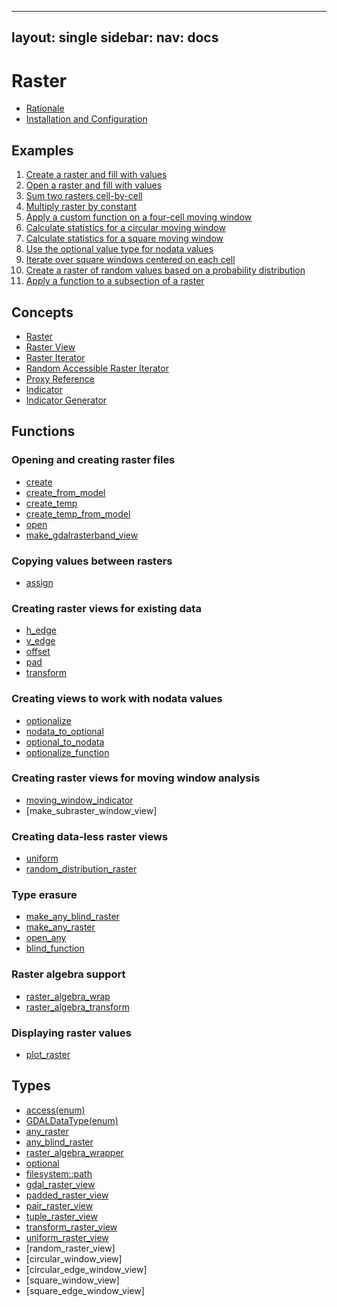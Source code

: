 ---
layout: single
sidebar: 
  nav: docs
--
# Raster
- [Rationale](./rationale.md)
- [Installation and Configuration](./installation_configuration.md)

## Examples
1. [Create a raster and fill with values](./examples/example_1.md)
2. [Open a raster and fill with values](./examples/example_2.md)
3. [Sum two rasters cell-by-cell](./examples/example_3.md)
4. [Multiply raster by constant](./examples/example_4.md)
5. [Apply a custom function on a four-cell moving window ](./examples/example_5.md)
6. [Calculate statistics for a circular moving window](./examples/example_6.md)
7. [Calculate statistics for a square moving window](./examples/example_7.md)
8. [Use the optional value type for nodata values](./examples/example_8.md)
9. [Iterate over square windows centered on each cell](./examples/example_9.md)
10. [Create a raster of random values based on a probability distribution](./examples/example_10.md)
11. [Apply a function to a subsection of a raster](./examples/example_11.md)

## Concepts
- [Raster](./concepts/raster.md)
- [Raster View](./concepts/raster_view.md)
- [Raster Iterator](./concepts/raster_iterator.md)
- [Random Accessible Raster Iterator](./concepts/random_accessible_raster_iterator.md)
- [Proxy Reference](./concepts/proxy_reference.md)
- [Indicator](./concepts/indicator.md)
- [Indicator Generator](./concepts/indicator_generator.md)

## Functions

### Opening and creating raster files
- [create](./functions/create.md)
- [create_from_model](./functions/create_from_model.md)
- [create_temp](./functions/create_temp.md)
- [create_temp_from_model](./functions/create_temp_from_model.md)
- [open](./functions/open.md)
- [make_gdalrasterband_view](./functions/make_gdalrasterband_view.md)

### Copying values between rasters
- [assign](./functions/assign.md)

### Creating raster views for existing data
- [h_edge](./functions/h_edge.md)
- [v_edge](./functions/v_edge.md)
- [offset](./functions/offset.md)
- [pad](./functions/pad.md)
- [transform](./functions/transform.md)

### Creating views to work with nodata values
- [optionalize](./functions/optionalize.md)
- [nodata_to_optional](./functions/nodata_to_optional.md)
- [optional_to_nodata](./functions/optional_to_nodata.md)
- [optionalize_function](./functions/optionalize_function.md)

### Creating raster views for moving window analysis
- [moving_window_indicator](./functions/moving_window_indicator.md)
- [make_subraster_window_view]

### Creating data-less raster views
- [uniform](./functions/uniform.md)
- [random_distribution_raster](./functions/random_distribution_raster.md)

### Type erasure
- [make_any_blind_raster](./functions/make_any_blind_raster.md)
- [make_any_raster](./functions/make_any_raster.md)
- [open_any](./functions/open_any.md)
- [blind_function](./functions/blind_function.md)

### Raster algebra support
- [raster_algebra_wrap](./functions/raster_algebra_wrap.md)
- [raster_algebra_transform](./functions/raster_algebra_transform.md)

### Displaying raster values
- [plot_raster](./functions/plot_raster.md)


## Types
- [access(enum)](./types/access.md)
- [GDALDataType(enum)](./types/gdal_data_type.md)
- [any_raster](./types/any_raster.md)
- [any_blind_raster](./types/any_blind_raster.md)
- [raster_algebra_wrapper](./types/raster_algebra_wrapper.md)
- [optional](./types/optional.md)
- [filesystem::path](./types/path.md)
- [gdal_raster_view](./types/gdal_raster_view.md)
- [padded_raster_view](./types/padded_raster_view.md)
- [pair_raster_view](./types/pair_raster_view.md)
- [tuple_raster_view](./types/tuple_raster_view.md)
- [transform_raster_view](./types/transform_raster_view.md)
- [uniform_raster_view](./types/uniform_raster_view.md)
- [random_raster_view]
- [circular_window_view]
- [circular_edge_window_view]
- [square_window_view]
- [square_edge_window_view]











